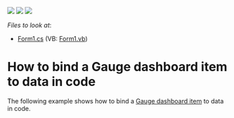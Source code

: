 <!-- default badges list -->
![](https://img.shields.io/endpoint?url=https://codecentral.devexpress.com/api/v1/VersionRange/128580898/15.1.3%2B)
[![](https://img.shields.io/badge/Open_in_DevExpress_Support_Center-FF7200?style=flat-square&logo=DevExpress&logoColor=white)](https://supportcenter.devexpress.com/ticket/details/E4771)
[![](https://img.shields.io/badge/📖_How_to_use_DevExpress_Examples-e9f6fc?style=flat-square)](https://docs.devexpress.com/GeneralInformation/403183)
<!-- default badges end -->
<!-- default file list -->
*Files to look at*:

* [Form1.cs](./CS/Dashboard_CreateGauges/Form1.cs) (VB: [Form1.vb](./VB/Dashboard_CreateGauges/Form1.vb))
<!-- default file list end -->
# How to bind a Gauge dashboard item to data in code

The following example shows how to bind a [Gauge dashboard item](http://docs.devexpress.com/Dashboard/15264) to data in code.
